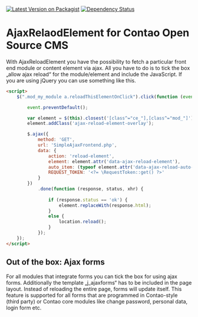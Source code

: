 [![Latest Version on Packagist](http://img.shields.io/packagist/v/richardhj/contao-ajax_reload_element.svg)](https://packagist.org/packages/richardhj/contao-ajax_reload_element)
[![Dependency Status](https://www.versioneye.com/php/richardhj:contao-ajax_reload_element/badge.svg)](https://www.versioneye.com/php/richardhj:contao-ajax_reload_element)

# AjaxRelaodElement for Contao Open Source CMS

With AjaxReloadElement you have the possibility to fetch a particular front end module or content element via ajax. All you have to do is to tick the box „allow ajax reload“ for the module/element and include the JavaScript.
If you are using jQuery you can use something like this.
```html
<script>
	$(".mod_my_module a.reloadThisElementOnClick").click(function (event) {

		event.preventDefault();

		var element = $(this).closest('[class^="ce_"],[class^="mod_"]');
		element.addClass('ajax-reload-element-overlay');

		$.ajax({
			method: 'GET',
			url: 'SimpleAjaxFrontend.php',
			data: {
				action: 'reload-element',
				element: element.attr('data-ajax-reload-element'),
				auto_item: (typeof element.attr('data-ajax-reload-auto-item') != typeof undefined) ? element.attr('data-ajax-reload-auto-item') : '',
				REQUEST_TOKEN: '<?= \RequestToken::get() ?>'
			}
		})
			.done(function (response, status, xhr) {
				
				if (response.status == 'ok') {
					element.replaceWith(response.html);
				}
				else {
					location.reload();
				}
			});
	});
</script>
```

## Out of the box: Ajax forms
For all modules that integrate forms you can tick the box for using ajax forms. Additionally the template „j_ajaxforms“ has to be included in the page layout. Instead of reloading the entire page, forms will update itself.
This feature is supported for all forms that are programmed in Contao-style (third party) or Contao core modules like change password, personal data, login form etc.